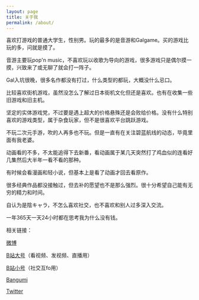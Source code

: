 ```yaml
---
layout: page
title: 关于我
permalink: /about/
---
```

喜欢打游戏的普通大学生，性别男。玩的最多的是音游和Galgame。买的游戏比玩的多，问就是摸了。

音游主要玩pop'n music，不喜欢玩以收歌为导向的游戏，很多游戏只是偶尔摸一摸，兴致来了或无聊了就会打一阵子。

Gal入坑很晚，很多名作都没有打过，什么类型的都玩，大概没什么忌口。

比较喜欢街机游戏，虽然没怎么了解过日本街机文化但还是喜欢。也有在收集一些旧游戏和旧主机。

坚定的实体游戏党，不过要是遇上超大的价格悬殊还是会败给价格。没有什么特别喜欢的游戏类型，属于杂食玩家，但不是很喜欢平台跳跃游戏。

不玩二次元手游，吹的人再多也不玩。但是一直有在关注碧蓝航线的动态，毕竟里面有我老婆。

动画看的不多，不太能追得下去新番，看动画属于某几天突然打了鸡血似的连看好几集然后大半年一看不看的那种。

有时候会看漫画和轻小说，但基本上是看了动画才回去看原作。

很多经典作品都没接触过，但去补的愿望也不是那么强烈。很十分希望自己能有无穷的精力和时间。

自认为是陰キャラ，不怎么喜欢社交，也不喜欢和别人过多深入交流。

一年365天一天24小时都在思考我为什么没有钱。 

相关链接：

[微博](https://weibo.com/u/5679319503)

[B站大号](https://space.bilibili.com/22617205)（看视频、发视频、直播用）

[B站小号](https://space.bilibili.com/613745004)（社交互fo用）

[Bangumi](https://bangumi.tv/user/izumimorin)

[Twitter](https://twitter.com/Ayaki_Izumi)
